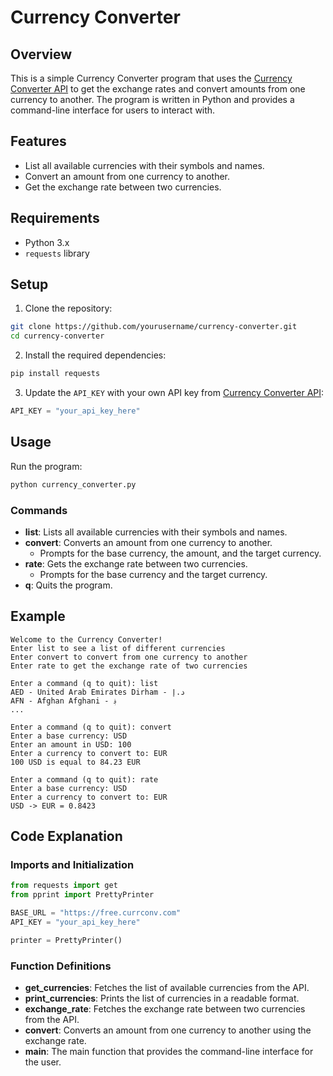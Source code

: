# Currency Converter

## Overview

This is a simple Currency Converter program that uses the [Currency Converter API](https://www.currencyconverterapi.com/) to get the exchange rates and convert amounts from one currency to another. The program is written in Python and provides a command-line interface for users to interact with.

## Features

- List all available currencies with their symbols and names.
- Convert an amount from one currency to another.
- Get the exchange rate between two currencies.

## Requirements

- Python 3.x
- `requests` library

## Setup

1. Clone the repository:

```bash
git clone https://github.com/yourusername/currency-converter.git
cd currency-converter
```

2. Install the required dependencies:

```bash
pip install requests
```

3. Update the `API_KEY` with your own API key from [Currency Converter API](https://www.currencyconverterapi.com/):

```python
API_KEY = "your_api_key_here"
```

## Usage

Run the program:

```bash
python currency_converter.py
```

### Commands

- **list**: Lists all available currencies with their symbols and names.
- **convert**: Converts an amount from one currency to another.
  - Prompts for the base currency, the amount, and the target currency.
- **rate**: Gets the exchange rate between two currencies.
  - Prompts for the base currency and the target currency.
- **q**: Quits the program.

## Example

```plaintext
Welcome to the Currency Converter!
Enter list to see a list of different currencies
Enter convert to convert from one currency to another
Enter rate to get the exchange rate of two currencies

Enter a command (q to quit): list
AED - United Arab Emirates Dirham - د.إ
AFN - Afghan Afghani - ؋
...

Enter a command (q to quit): convert
Enter a base currency: USD
Enter an amount in USD: 100
Enter a currency to convert to: EUR
100 USD is equal to 84.23 EUR

Enter a command (q to quit): rate
Enter a base currency: USD
Enter a currency to convert to: EUR
USD -> EUR = 0.8423
```

## Code Explanation

### Imports and Initialization

```python
from requests import get
from pprint import PrettyPrinter

BASE_URL = "https://free.currconv.com"
API_KEY = "your_api_key_here"

printer = PrettyPrinter()
```

### Function Definitions

- **get_currencies**: Fetches the list of available currencies from the API.
- **print_currencies**: Prints the list of currencies in a readable format.
- **exchange_rate**: Fetches the exchange rate between two currencies from the API.
- **convert**: Converts an amount from one currency to another using the exchange rate.
- **main**: The main function that provides the command-line interface for the user.


